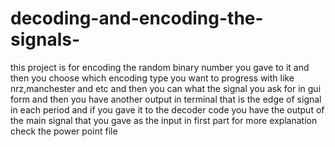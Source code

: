 # decoding-and-encoding-the-signals-
this project is for encoding the random binary number you gave to it and then you choose which encoding type you want to progress with like nrz,manchester and etc and then you can what the signal you ask for in gui form and then you have another output in terminal that is the edge of signal in each period and if you gave it to the decoder code you have the output of the main signal that you gave as the input in first part for more explanation check the power point file
